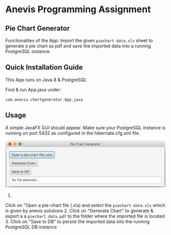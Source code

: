 # Anevis Programming Assignment

## Pie Chart Generator

Functionalites of the App: 
Import the given ```piechart-data.xls``` sheet to generate a pie chart as pdf and save the imported data into a running PostgreSQL instance.

## Quick Installation Guide

This App runs on Java 8 & PostgreSQL

Find & run App.java under:

```
com.anevis.chartgenerator.App.java
```

## Usage

A simple JavaFX GUI should appear. Make sure your PostgreSQL instance is running on port 5432 as configured in the hibernate.cfg.xml file.

![GUI](chartGeneratorGui.png)

1.
Click on "Open a pie-chart file (.xls) and select the ```piechart-data.xls``` which is given by anevis solutions
2.
Click on "Generate Chart" to generate & export a a ```piechart.data.pdf``` to the folder where the imported file is located
3.
Click on "Save to DB" to persist the imported data into the runinng PostgreSQL DB instance
